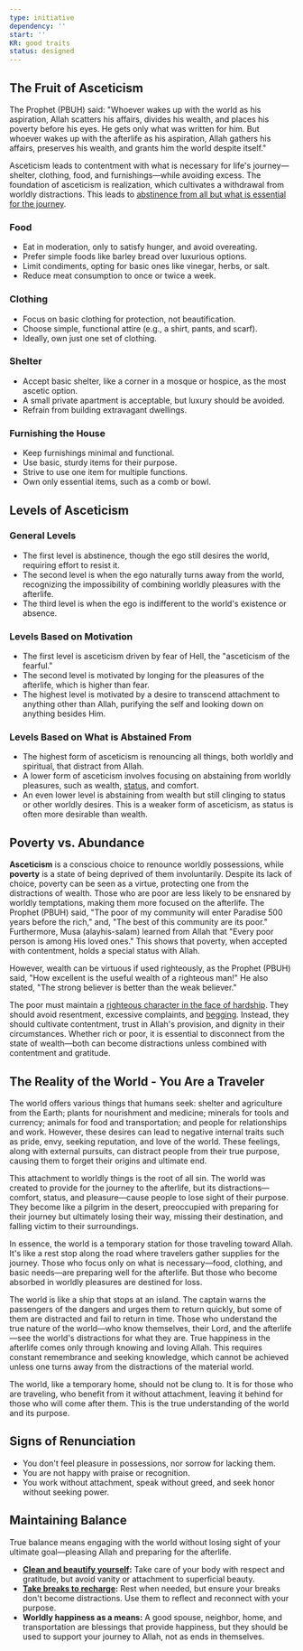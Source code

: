 ```yaml
---
type: initiative
dependency: ''
start: ''
KR: good traits
status: designed
---
```


## The Fruit of Asceticism

The Prophet (PBUH) said: "Whoever wakes up with the world as his aspiration, Allah scatters his affairs, divides his wealth, and places his poverty before his eyes. He gets only what was written for him. But whoever wakes up with the afterlife as his aspiration, Allah gathers his affairs, preserves his wealth, and grants him the world despite itself."

Asceticism leads to contentment with what is necessary for life's journey—shelter, clothing, food, and furnishings—while avoiding excess. The foundation of asceticism is realization, which cultivates a withdrawal from worldly distractions. This leads to [abstinence from all but what is essential for the journey](docs/sidebar1/Processes/Avoid%20indulging%20on%20the%20lawful.md).

### Food

* Eat in moderation, only to satisfy hunger, and avoid overeating.
* Prefer simple foods like barley bread over luxurious options.
* Limit condiments, opting for basic ones like vinegar, herbs, or salt.
* Reduce meat consumption to once or twice a week.

### Clothing

* Focus on basic clothing for protection, not beautification.
* Choose simple, functional attire (e.g., a shirt, pants, and scarf).
* Ideally, own just one set of clothing.

### Shelter

* Accept basic shelter, like a corner in a mosque or hospice, as the most ascetic option.
* A small private apartment is acceptable, but luxury should be avoided.
* Refrain from building extravagant dwellings.

### Furnishing the House

* Keep furnishings minimal and functional.
* Use basic, sturdy items for their purpose.
* Strive to use one item for multiple functions.
* Own only essential items, such as a comb or bowl.

## Levels of Asceticism

### General Levels

* The first level is abstinence, though the ego still desires the world, requiring effort to resist it.
* The second level is when the ego naturally turns away from the world, recognizing the impossibility of combining worldly pleasures with the afterlife.
* The third level is when the ego is indifferent to the world's existence or absence.

### Levels Based on Motivation

* The first level is asceticism driven by fear of Hell, the "asceticism of the fearful."
* The second level is motivated by longing for the pleasures of the afterlife, which is higher than fear.
* The highest level is motivated by a desire to transcend attachment to anything other than Allah, purifying the self and looking down on anything besides Him.

### Levels Based on What is Abstained From

* The highest form of asceticism is renouncing all things, both worldly and spiritual, that distract from Allah.
* A lower form of asceticism involves focusing on abstaining from worldly pleasures, such as wealth, [status](docs/sidebar1/Processes/Hide%20your%20good%20deeds.md), and comfort.
* An even lower level is abstaining from wealth but still clinging to status or other worldly desires. This is a weaker form of asceticism, as status is often more desirable than wealth.

## Poverty vs. Abundance

**Asceticism** is a conscious choice to renounce worldly possessions, while **poverty** is a state of being deprived of them involuntarily. Despite its lack of choice, poverty can be seen as a virtue, protecting one from the distractions of wealth. Those who are poor are less likely to be ensnared by worldly temptations, making them more focused on the afterlife. The Prophet (PBUH) said, "The poor of my community will enter Paradise 500 years before the rich," and, "The best of this community are its poor." Furthermore, Musa (alayhis-salam) learned from Allah that "Every poor person is among His loved ones." This shows that poverty, when accepted with contentment, holds a special status with Allah.

However, wealth can be virtuous if used righteously, as the Prophet (PBUH) said, "How excellent is the useful wealth of a righteous man!" He also stated, "The strong believer is better than the weak believer."

The poor must maintain a [righteous character in the face of hardship](docs/sidebar1/Processes/Attitude%20in%20affliction.md). They should avoid resentment, excessive complaints, and [begging](docs/sidebar1/Processes/Don't%20ask%20for%20help%20or%20money.md). Instead, they should cultivate contentment, trust in Allah's provision, and dignity in their circumstances. Whether rich or poor, it is essential to disconnect from the state of wealth—both can become distractions unless combined with contentment and gratitude.

## The Reality of the World - You Are a Traveler

The world offers various things that humans seek: shelter and agriculture from the Earth; plants for nourishment and medicine; minerals for tools and currency; animals for food and transportation; and people for relationships and work. However, these desires can lead to negative internal traits such as pride, envy, seeking reputation, and love of the world. These feelings, along with external pursuits, can distract people from their true purpose, causing them to forget their origins and ultimate end.

This attachment to worldly things is the root of all sin. The world was created to provide for the journey to the afterlife, but its distractions—comfort, status, and pleasure—cause people to lose sight of their purpose. They become like a pilgrim in the desert, preoccupied with preparing for their journey but ultimately losing their way, missing their destination, and falling victim to their surroundings.

In essence, the world is a temporary station for those traveling toward Allah. It's like a rest stop along the road where travelers gather supplies for the journey. Those who focus only on what is necessary—food, clothing, and basic needs—are preparing well for the afterlife. But those who become absorbed in worldly pleasures are destined for loss.

The world is like a ship that stops at an island. The captain warns the passengers of the dangers and urges them to return quickly, but some of them are distracted and fail to return in time. Those who understand the true nature of the world—who know themselves, their Lord, and the afterlife—see the world's distractions for what they are. True happiness in the afterlife comes only through knowing and loving Allah. This requires constant remembrance and seeking knowledge, which cannot be achieved unless one turns away from the distractions of the material world.

The world, like a temporary home, should not be clung to. It is for those who are traveling, who benefit from it without attachment, leaving it behind for those who will come after them. This is the true understanding of the world and its purpose.

## Signs of Renunciation

* You don't feel pleasure in possessions, nor sorrow for lacking them.
* You are not happy with praise or recognition.
* You work without attachment, speak without greed, and seek honor without seeking power.

## Maintaining Balance

True balance means engaging with the world without losing sight of your ultimate goal—pleasing Allah and preparing for the afterlife.

* **[Clean and beautify yourself](docs/sidebar1/Processes/Clean%20and%20beautify%20yourself.md):** Take care of your body with respect and gratitude, but avoid vanity or attachment to superficial beauty.
* **[Take breaks to recharge](docs/sidebar1/Processes/Take%20breaks%20to%20recharge.md):** Rest when needed, but ensure your breaks don't become distractions. Use them to reflect and reconnect with your purpose.
* **Worldly happiness as a means:** A good spouse, neighbor, home, and transportation are blessings that provide happiness, but they should be used to support your journey to Allah, not as ends in themselves.
